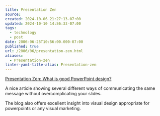 ```yaml
---
title: Presentation Zen
source: 
created: 2024-10-06 21:27:13-07:00
updated: 2024-10-10 14:56:33-07:00
tags:
  - technology
  - post
date: 2006-06-25T10:56:00.000-07:00
published: true
url: /2006/06/presentation-zen.html
aliases:
  - Presentation-zen
linter-yaml-title-alias: Presentation-zen
---
```



[Presentation Zen: What is good PowerPoint design?](https://presentationzen.blogs.com/presentationzen/2005/09/whats_good_powe.html "Presentation Zen: What is good PowerPoint design?")  
  
A nice article showing several different ways of communicating the same message without overcomplicating your slides.  
  
The blog also offers excellent insight into visual design appropriate for powerpoints or any visual marketing.